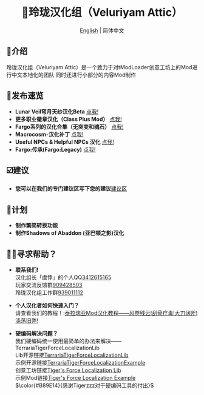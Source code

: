 <h1 align="center">🔔玲珑汉化组（Veluriyam Attic）</h1>

<div align="center">

[English](profile/README-en.md) | 简体中文

</div>

## 💬介绍
玲珑汉化组（Veluriyam Attic）是一个致力于对tModLoader创意工坊上的Mod进行中文本地化的团队
同时还进行小部分的内容Mod制作

## 💫发布速览
* **Lunar Veil穹月天纱汉化Beta** [点我!](https://steamcommunity.com/sharedfiles/filedetails/?id=3299543098)
* **更多职业徽章汉化（Class Plus Mod）** [点我!](https://steamcommunity.com/sharedfiles/filedetails/?id=3337028069)
* **Fargo系列的汉化合集（无突变和魂石）** [点我!](https://steamcommunity.com/sharedfiles/filedetails/?id=3355517847)
* **Macrocosm-汉化补丁** [点我!](https://steamcommunity.com/sharedfiles/filedetails/?id=3361892869)
* **Useful NPCs & Helpful NPCs 汉化** [点我!](https://steamcommunity.com/sharedfiles/filedetails/?id=3412554590)
* **Fargo:传承(Fargo:Legacy)** [点我!](https://steamcommunity.com/sharedfiles/filedetails/?id=3417142456)

## ☑️建议
* **您可以在我们的专门建议区写下您的建议**[建议区](https://github.com/Veluriyam-Attic/Suggestion/issues)

## 📖计划
* **制作繁简转换功能**
* **制作Shadows of Abaddon (亚巴顿之影)汉化**

## ✋🏻寻求帮助？
* **联系我们!** <br>
汉化组长「虞悖」的个人QQ[3412615165](https://qm.qq.com/q/P8NaIwQQyk)<br>
玩家交流反馈群[909428503](https://qm.qq.com/q/liASO1pPfa)<br>
玲珑汉化组工作群[939011112](https://qm.qq.com/q/hFlTAvXdIe)

* **个人汉化者如何快速入门？** <br>
请查看我们的教程！:[泰拉瑞亚Mod汉化教程——风卷残云!刮骨疗毒!大刀阔斧!涤荡旧弊!](https://docs.qq.com/doc/DUFlYVXd1R1RYZUVj)

* **硬编码解决问题？** <br>
  我们硬编码统一使用最简单的办法来解决——TerrariaTigerForceLocalizationLib<br>
  Lib开源链接[TerrariaTigerForceLocalizationLib](https://github.com/TigerChenzzz/TerrariaTigerForceLocalizationLib)<br>
  示例开源链接[TerrariaTigerForceLocalizationExample](https://github.com/TigerChenzzz/TerrariaTigerForceLocalizationExample)<br>
  创意工坊链接[Tiger's Force Localization Lib](https://steamcommunity.com/sharedfiles/filedetails/?id=3358131784)<br>
  示例Mod链接[Tiger's Force Localization Example](https://steamcommunity.com/sharedfiles/filedetails/?id=3358134129)<br>
  $\color{#B89E14}{感谢Tigerzzz对于硬编码工具的付出}$
